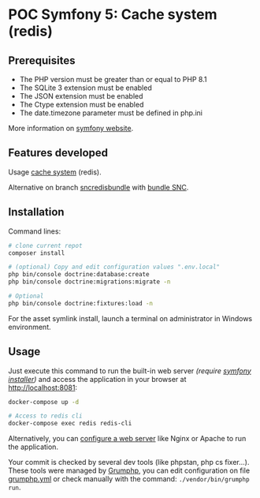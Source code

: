 # POC Symfony 5: Cache system (redis)
## Prerequisites

* The PHP version must be greater than or equal to PHP 8.1
* The SQLite 3 extension must be enabled
* The JSON extension must be enabled
* The Ctype extension must be enabled
* The date.timezone parameter must be defined in php.ini

More information on [symfony website](https://symfony.com/doc/5.4/reference/requirements.html).

## Features developed
Usage [cache system](https://symfony.com/doc/5.4/cache.html#cache-configuration-with-frameworkbundle) (redis).

Alternative on branch [sncredisbundle](https://github.com/jgauthi/poc_symfony5_cache_redis/tree/sncredisbundle) with [bundle SNC](https://github.com/snc/SncRedisBundle).


## Installation
Command lines:

```bash
# clone current repot
composer install

# (optional) Copy and edit configuration values ".env.local"
php bin/console doctrine:database:create
php bin/console doctrine:migrations:migrate -n

# Optional
php bin/console doctrine:fixtures:load -n
```

For the asset symlink install, launch a terminal on administrator in Windows environment.

## Usage
Just execute this command to run the built-in web server _(require [symfony installer](https://symfony.com/download))_ and access the application in your browser at <http://localhost:8081>:

```bash
docker-compose up -d

# Access to redis cli
docker-compose exec redis redis-cli
```

Alternatively, you can [configure a web server](https://symfony.com/doc/current/cookbook/configuration/web_server_configuration.html) like Nginx or Apache to run the application.

Your commit is checked by several dev tools (like phpstan, php cs fixer...). These tools were managed by [Grumphp](https://github.com/phpro/grumphp), you can edit configuration on file [grumphp.yml](./grumphp.yml) or check manually with the command: `./vendor/bin/grumphp run`.
